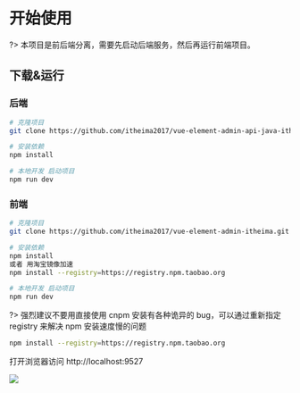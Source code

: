 # 开始使用

?> 本项目是前后端分离，需要先启动后端服务，然后再运行前端项目。

## 下载&运行

### 后端

```bash
# 克隆项目
git clone https://github.com/itheima2017/vue-element-admin-api-java-itheima.git

# 安装依赖
npm install

# 本地开发 启动项目
npm run dev
```

### 前端

```bash
# 克隆项目
git clone https://github.com/itheima2017/vue-element-admin-itheima.git

# 安装依赖
npm install
或者 用淘宝镜像加速
npm install --registry=https://registry.npm.taobao.org

# 本地开发 启动项目
npm run dev
```

?> 强烈建议不要用直接使用 cnpm 安装有各种诡异的 bug，可以通过重新指定 registry 来解决 npm 安装速度慢的问题

```bash
npm install --registry=https://registry.npm.taobao.org
```

打开浏览器访问 http://localhost:9527

![](https://wpimg.wallstcn.com/1bc334a6-32a8-4f29-a037-ac3f5ce32588.png)
